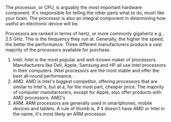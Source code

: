 The processor, or CPU, is arguably the most important hardware component. It's responsible for telling the other parts what to do, mush like your brain. The processor is also an integral component in determining how useful an electronic device will be.

Processors are ranked in terms of hertz, or more commonly gigahertz e.g., 2.5 GHz. This is the frequency they run at. Generally, the higher the speed, the better the performance. Three different manufacturers produce a vast majority of the processors available for purchase.

1. Intel. Intel is the most popular and well-known maker of processors. Manufacturers like Dell, Apple, Samsung and HP all use Intel processors in their computers. INtel processors are the most stable and offer the best all-round performance.
2. AMD. AMD is Intel's biggest competitor, offering processors that are similar to Intel's, but at a, for the most part, cheaper price. The majority of computer manufacturers, except for Apple, also offer products with AMD processors. AMD's
3. ARM. ARM processors are generally used in smartphones, mobile devices and tablets. A rule of thumb is, if it doesn't have AMD or Intel in the name, it's most likely an ARM processor.

